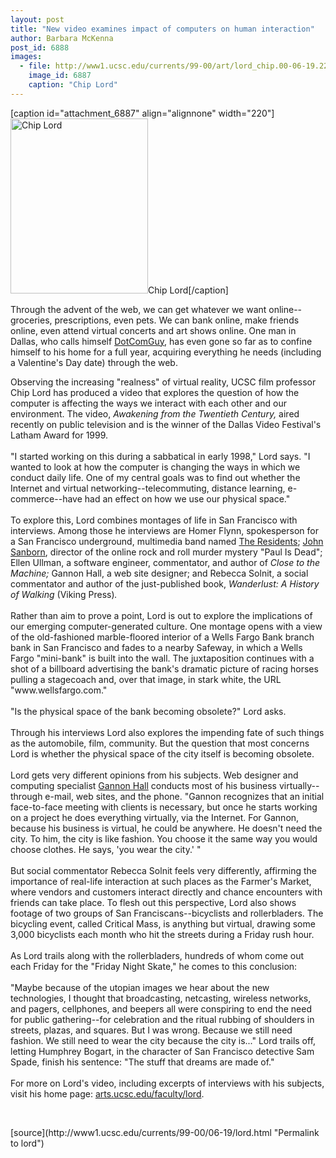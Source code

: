 ```yaml
---
layout: post
title: "New video examines impact of computers on human interaction"
author: Barbara McKenna
post_id: 6888
images:
  - file: http://www1.ucsc.edu/currents/99-00/art/lord_chip.00-06-19.220.jpg
    image_id: 6887
    caption: "Chip Lord"
---
```


[caption id="attachment_6887" align="alignnone" width="220"]<a href="http://localhost/mysite/wp-content/uploads/2000/06/lord_chip.00-06-19.220.jpg"><img class="size-full wp-image-6887" src="http://localhost/mysite/wp-content/uploads/2000/06/lord_chip.00-06-19.220.jpg" alt="Chip Lord" width="220" height="280" /></a>Chip Lord[/caption]
<p>
  Through the advent of the web, we can get whatever we want online--groceries, prescriptions, even pets. We can bank online, make friends online, even attend virtual concerts and art shows online. One man in Dallas, who calls himself <a href="http://www.dotcomguy.com">DotComGuy</a>, has even gone so far as to confine himself to his home for a full year, acquiring everything he needs (including a Valentine's Day date) through the web.
</p>Observing the increasing "realness" of virtual reality, UCSC film professor Chip Lord has produced a video that explores the question of how the computer is affecting the ways we interact with each other and our environment. The video, <i>Awakening from the Twentieth Century,</i> aired recently on public television and is the winner of the Dallas Video Festival's Latham Award for 1999. <b><br>
<br></b>"I started working on this during a sabbatical in early 1998," Lord says. "I wanted to look at how the computer is changing the ways in which we conduct daily life. One of my central goals was to find out whether the Internet and virtual networking--telecommuting, distance learning, e-commerce--have had an effect on how we use our physical space."<br>
<br>
To explore this, Lord combines montages of life in San Francisco with interviews. Among those he interviews are Homer Flynn, spokesperson for a San Francisco underground, multimedia band named <a href="http://www.residents.com">The Residents</a>; <a href="http://www.lafong.com/lafong/sanbornbio.html">John Sanborn</a>, director of the online rock and roll murder mystery "Paul Is Dead"; Ellen Ullman, a software engineer, commentator, and author of <i>Close to the Machine;</i> Gannon Hall, a web site designer; and Rebecca Solnit, a social commentator and author of the just-published book, <i>Wanderlust: A History of Walking</i> (Viking Press)<i>.<br>
<br></i>Rather than aim to prove a point, Lord is out to explore the implications of our emerging computer-generated culture. One montage opens with a view of the old-fashioned marble-floored interior of a Wells Fargo Bank branch bank in San Francisco and fades to a nearby Safeway, in which a Wells Fargo "mini-bank" is built into the wall. The juxtaposition continues with a shot of a billboard advertising the bank's dramatic picture of racing horses pulling a stagecoach and, over that image, in stark white, the URL "www.wellsfargo.com."<br>
<br>
"Is the physical space of the bank becoming obsolete?" Lord asks.<br>
<br>
Through his interviews Lord also explores the impending fate of such things as the automobile, film, community. But the question that most concerns Lord is whether the physical space of the city itself is becoming obsolete.<br>
<br>
Lord gets very different opinions from his subjects. Web designer and computing specialist <a href="http://www.hallconsulting.com">Gannon Hall</a> conducts most of his business virtually--through e-mail, web sites, and the phone. "Gannon recognizes that an initial face-to-face meeting with clients is necessary, but once he starts working on a project he does everything virtually, via the Internet. For Gannon, because his business is virtual, he could be anywhere. He doesn't need the city. To him, the city is like fashion. You choose it the same way you would choose clothes. He says, 'you wear the city.' "<br>
<br>
But social commentator Rebecca Solnit feels very differently, affirming the importance of real-life interaction at such places as the Farmer's Market, where vendors and customers interact directly and chance encounters with friends can take place. To flesh out this perspective, Lord also shows footage of two groups of San Franciscans--bicyclists and rollerbladers. The bicycling event, called Critical Mass, is anything but virtual, drawing some 3,000 bicyclists each month who hit the streets during a Friday rush hour.<br>
<br>
As Lord trails along with the rollerbladers, hundreds of whom come out each Friday for the "Friday Night Skate," he comes to this conclusion:<br>
<br>
"Maybe because of the utopian images we hear about the new technologies, I thought that broadcasting, netcasting, wireless networks, and pagers, cellphones, and beepers all were conspiring to end the need for public gathering--for celebration and the ritual rubbing of shoulders in streets, plazas, and squares. But I was wrong. Because we still need fashion. We still need to wear the city because the city is..." Lord trails off, letting Humphrey Bogart, in the character of San Francisco detective Sam Spade, finish his sentence: "The stuff that dreams are made of."<br>
<br>
For more on Lord's video, including excerpts of interviews with his subjects, visit his home page: <a href="http://arts.ucsc.edu/faculty/lord">arts.ucsc.edu/faculty/lord</a>.
<p>
  <br>

</p>
[source](http://www1.ucsc.edu/currents/99-00/06-19/lord.html "Permalink to lord")
